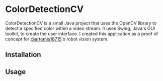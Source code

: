 # ColorDetectionCV

ColorDetectionCV is a small Java project that uses the OpenCV library to detect a specified color within a video stream. It uses Swing, Java's GUI toolkit, to create the user interface. I created this application as a proof of concept for [@artemis18715](https://github.com/artemis18715)'s robot vision system.

## Installation

## Usage
